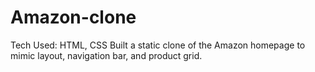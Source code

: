 # Amazon-clone
Tech Used: HTML, CSS
Built a static clone of the Amazon homepage to mimic layout, navigation bar, and product grid.
